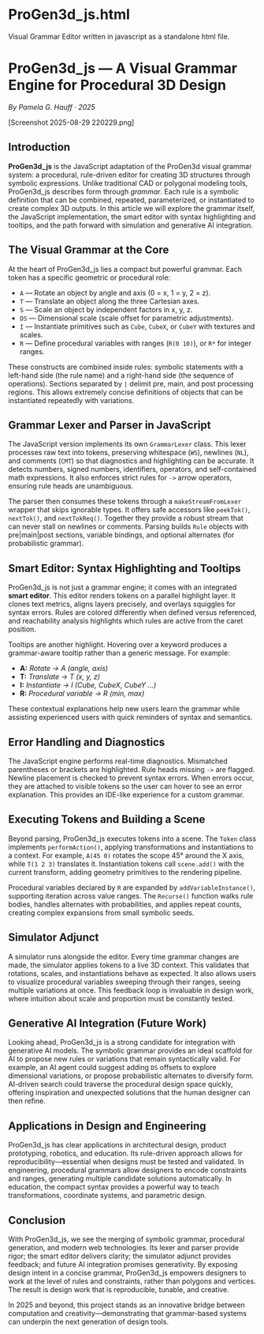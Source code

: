 # ProGen3d_js.html
Visual Grammar Editor written in javascript as a standalone html file.
# ProGen3d_js — A Visual Grammar Engine for Procedural 3D Design
*By Pamela G. Hauff · 2025*

<div class="screenshot">
  <p>[Screenshot 2025-08-29 220229.png]</p>
</div>

## Introduction
**ProGen3d_js** is the JavaScript adaptation of the ProGen3d visual grammar system: a procedural, rule-driven editor for creating 3D structures through symbolic expressions. Unlike traditional CAD or polygonal modeling tools, ProGen3d_js describes form through *grammar*. Each rule is a symbolic definition that can be combined, repeated, parameterized, or instantiated to create complex 3D outputs. In this article we will explore the grammar itself, the JavaScript implementation, the smart editor with syntax highlighting and tooltips, and the path forward with simulation and generative AI integration.

## The Visual Grammar at the Core
At the heart of ProGen3d_js lies a compact but powerful grammar. Each token has a specific geometric or procedural role:

- `A` — Rotate an object by angle and axis (0 = x, 1 = y, 2 = z).
- `T` — Translate an object along the three Cartesian axes.
- `S` — Scale an object by independent factors in x, y, z.
- `DS` — Dimensional scale (scale offset for parametric adjustments).
- `I` — Instantiate primitives such as `Cube`, `CubeX`, or `CubeY` with textures and scales.
- `R` — Define procedural variables with ranges (`R(0 10)`), or `R*` for integer ranges.

These constructs are combined inside rules: symbolic statements with a left-hand side (the rule name) and a right-hand side (the sequence of operations). Sections separated by `|` delimit pre, main, and post processing regions. This allows extremely concise definitions of objects that can be instantiated repeatedly with variations.

## Grammar Lexer and Parser in JavaScript
The JavaScript version implements its own `GrammarLexer` class. This lexer processes raw text into tokens, preserving whitespace (`WS`), newlines (`NL`), and comments (`CMT`) so that diagnostics and highlighting can be accurate. It detects numbers, signed numbers, identifiers, operators, and self-contained math expressions. It also enforces strict rules for `->` arrow operators, ensuring rule heads are unambiguous.

The parser then consumes these tokens through a `makeStreamFromLexer` wrapper that skips ignorable types. It offers safe accessors like `peekTok()`, `nextTok()`, and `nextTokReq()`. Together they provide a robust stream that can never stall on newlines or comments. Parsing builds `Rule` objects with pre|main|post sections, variable bindings, and optional alternates (for probabilistic grammar).

## Smart Editor: Syntax Highlighting and Tooltips
ProGen3d_js is not just a grammar engine; it comes with an integrated **smart editor**. This editor renders tokens on a parallel highlight layer. It clones text metrics, aligns layers precisely, and overlays squiggles for syntax errors. Rules are colored differently when defined versus referenced, and reachability analysis highlights which rules are active from the caret position.

Tooltips are another highlight. Hovering over a keyword produces a grammar-aware tooltip rather than a generic message. For example:

- **A:** *Rotate → A (angle, axis)*
- **T:** *Translate → T (x, y, z)*
- **I:** *Instantiate → I (Cube, CubeX, CubeY …)*
- **R:** *Procedural variable → R (min, max)*

These contextual explanations help new users learn the grammar while assisting experienced users with quick reminders of syntax and semantics.

## Error Handling and Diagnostics
The JavaScript engine performs real-time diagnostics. Mismatched parentheses or brackets are highlighted. Rule heads missing `->` are flagged. Newline placement is checked to prevent syntax errors. When errors occur, they are attached to visible tokens so the user can hover to see an error explanation. This provides an IDE-like experience for a custom grammar.

## Executing Tokens and Building a Scene
Beyond parsing, ProGen3d_js executes tokens into a scene. The `Token` class implements `performAction()`, applying transformations and instantiations to a context. For example, `A(45 0)` rotates the scope 45° around the X axis, while `T(1 2 3)` translates it. Instantiation tokens call `scene.add()` with the current transform, adding geometry primitives to the rendering pipeline.

Procedural variables declared by `R` are expanded by `addVariableInstance()`, supporting iteration across value ranges. The `Recurse()` function walks rule bodies, handles alternates with probabilities, and applies repeat counts, creating complex expansions from small symbolic seeds.

## Simulator Adjunct
A simulator runs alongside the editor. Every time grammar changes are made, the simulator applies tokens to a live 3D context. This validates that rotations, scales, and instantiations behave as expected. It also allows users to visualize procedural variables sweeping through their ranges, seeing multiple variations at once. This feedback loop is invaluable in design work, where intuition about scale and proportion must be constantly tested.

## Generative AI Integration (Future Work)
Looking ahead, ProGen3d_js is a strong candidate for integration with generative AI models. The symbolic grammar provides an ideal scaffold for AI to propose new rules or variations that remain syntactically valid. For example, an AI agent could suggest adding `DS` offsets to explore dimensional variations, or propose probabilistic alternates to diversify form. AI-driven search could traverse the procedural design space quickly, offering inspiration and unexpected solutions that the human designer can then refine.

## Applications in Design and Engineering
ProGen3d_js has clear applications in architectural design, product prototyping, robotics, and education. Its rule-driven approach allows for reproducibility—essential when designs must be tested and validated. In engineering, procedural grammars allow designers to encode constraints and ranges, generating multiple candidate solutions automatically. In education, the compact syntax provides a powerful way to teach transformations, coordinate systems, and parametric design.

## Conclusion
With ProGen3d_js, we see the merging of symbolic grammar, procedural generation, and modern web technologies. Its lexer and parser provide rigor; the smart editor delivers clarity; the simulator adjunct provides feedback; and future AI integration promises generativity. By exposing design intent in a concise grammar, ProGen3d_js empowers designers to work at the level of rules and constraints, rather than polygons and vertices. The result is design work that is reproducible, tunable, and creative.

In 2025 and beyond, this project stands as an innovative bridge between computation and creativity—demonstrating that grammar-based systems can underpin the next generation of design tools.
